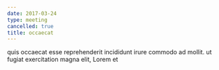 ```yaml
---
date: 2017-03-24
type: meeting
cancelled: true
title: occaecat
---
```

quis occaecat esse reprehenderit incididunt irure commodo ad mollit. ut fugiat exercitation magna elit, Lorem et